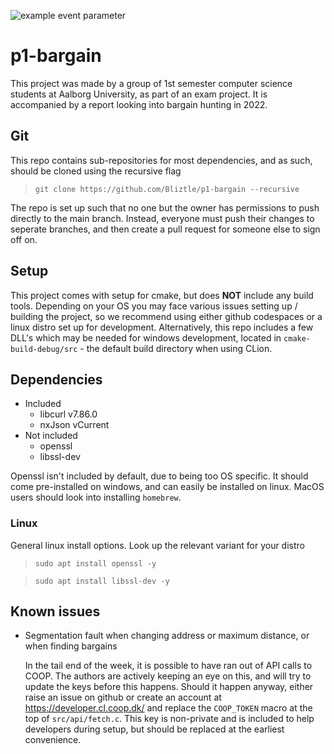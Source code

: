 ![example event parameter](https://github.com/Bliztle/p1-bargain/actions/workflows/cmake-tests.yml/badge.svg?event=push)

# p1-bargain
This project was made by a group of 1st semester computer science students at Aalborg University, as part of an exam project. It is accompanied by a report looking into bargain hunting in 2022.

## Git
This repo contains sub-repositories for most dependencies, and as such, should be cloned using the recursive flag
> `git clone https://github.com/Bliztle/p1-bargain --recursive`

The repo is set up such that no one but the owner has permissions to push directly to the main branch. Instead, everyone must push their changes to seperate branches, and then create a pull request for someone else to sign off on.

## Setup
This project comes with setup for cmake, but does **NOT** include any build tools. Depending on your OS you may face various issues setting up / building the project, so we recommend using either github codespaces or a linux distro set up for development. Alternatively, this repo includes a few DLL's which may be needed for windows development, located in `cmake-build-debug/src` - the default build directory when using CLion.

## Dependencies
- Included
    - libcurl v7.86.0
    - nxJson vCurrent
- Not included
    - openssl
    - libssl-dev

Openssl isn't included by default, due to being too OS specific. It should come pre-installed on windows, and can easily be installed on linux. MacOS users should look into installing `homebrew`.

### Linux
General linux install options. Look up the relevant variant for your distro

> `sudo apt install openssl -y`

> `sudo apt install libssl-dev -y`

## Known issues
- Segmentation fault when changing address or maximum distance, or when finding bargains

    In the tail end of the week, it is possible to have ran out of API calls to COOP. The authors are actively keeping an eye on this, and will try to update the keys before this happens. Should it happen anyway, either raise an issue on github or create an account at <https://developer.cl.coop.dk/> and replace the `COOP_TOKEN` macro at the top of `src/api/fetch.c`. This key is non-private and is included to help developers during setup, but should be replaced at the earliest convenience.